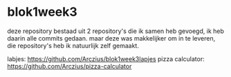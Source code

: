 # blok1week3
deze repository bestaad uit 2 repository's die ik samen heb gevoegd, ik heb daarin alle commits gedaan. maar deze was makkelijker om in te leveren, die repository's heb ik natuurlijk zelf gemaakt.

labjes: https://github.com/Arczius/blok1week3lapjes
pizza calculator: https://github.com/Arczius/pizza-calculator